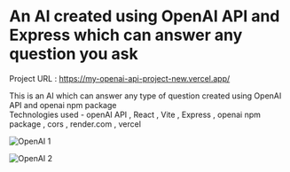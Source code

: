 # An AI created using OpenAI API and Express which can answer any question you ask  

Project URL : https://my-openai-api-project-new.vercel.app/  

This is an AI which can answer any type of question created using OpenAI API and openai npm package   
Technologies used - openAI API , React , Vite , Express , openai npm package , cors , render.com , vercel  

![OpenAI 1](https://user-images.githubusercontent.com/100791045/210074391-af2571ca-ab89-4164-8db3-43d7202b91c6.PNG)

![OpenAI 2](https://user-images.githubusercontent.com/100791045/210074395-cecdfb34-5c36-4a2e-8b6c-3d4b206cf352.PNG)
